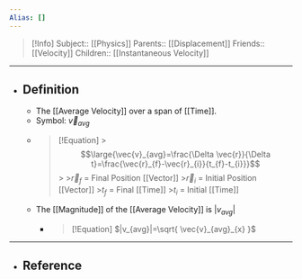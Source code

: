 ```yaml
---
Alias: []
---
```

> [!Info]
> Subject:: [[Physics]]
> Parents:: [[Displacement]]
> Friends:: [[Velocity]]
> Children:: [[Instantaneous Velocity]]
---
- ## Definition
	- The [[Average Velocity]] over a span of [[Time]].
	- Symbol: $\vec{v}_{avg}$
	- > [!Equation]
		  >$$\large{\vec{v}_{avg}=\frac{\Delta \vec{r}}{\Delta t}=\frac{\vec{r}_{f}-\vec{r}_{i}}{t_{f}-t_{i}}}$$
		  >
		  >$\vec{r}_{f}$ = Final Position [[Vector]]
		  >$\vec{r}_{i}$ = Initial Position [[Vector]]
		  >$t_{f}$ = Final [[Time]]
		  >$t_{i}$ = Initial [[Time]]
	- The [[Magnitude]] of the [[Average Velocity]] is $|v_{avg}|$
		- > [!Equation]
		  > $|v_{avg}|=\sqrt{ \vec{v}_{avg}_{x} }$
---
- ## Reference